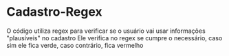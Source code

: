 # Cadastro-Regex

O código utiliza regex para verificar se o usuário vai usar informações "plausíveis" no cadastro
Ele verifica no regex se cumpre o necessário, caso sim ele fica verde, caso contrário, fica vermelho
